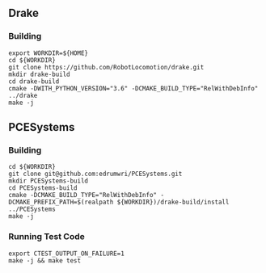 ## Drake
### Building 
```
export WORKDIR=${HOME}
cd ${WORKDIR}
git clone https://github.com/RobotLocomotion/drake.git
mkdir drake-build
cd drake-build
cmake -DWITH_PYTHON_VERSION="3.6" -DCMAKE_BUILD_TYPE="RelWithDebInfo" ../drake
make -j
```

## PCESystems

### Building

```
cd ${WORKDIR}
git clone git@github.com:edrumwri/PCESystems.git
mkdir PCESystems-build
cd PCESystems-build
cmake -DCMAKE_BUILD_TYPE="RelWithDebInfo" -DCMAKE_PREFIX_PATH=$(realpath ${WORKDIR})/drake-build/install ../PCESystems
make -j
```

### Running Test Code

```
export CTEST_OUTPUT_ON_FAILURE=1
make -j && make test
```
